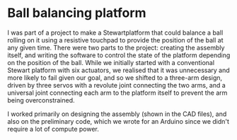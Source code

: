 # Ball balancing platform

I was part of a project to make a Stewartplatform that could balance a ball rolling on it using a resistive touchpad to provide the position of the ball at any given time. There were two parts to the project:
creating the assembly itself, and writing the software to control the state of the platform depending on the position of the ball. While we initially started with a conventional Stewart platform with six actuators,
we realised that it was unnecessary and more likely to fail given our goal, and so we shifted to a three-arm design, driven by three servos with a revolute joint connecting the two arms, and a universal joint connecting 
each arm to the platform itself to prevent the arm being overconstrained.

I worked primarily on designing the assembly (shown in the CAD files), and also on the preliminary code, which we wrote for an Arduino since we didn't require a lot of compute power.
